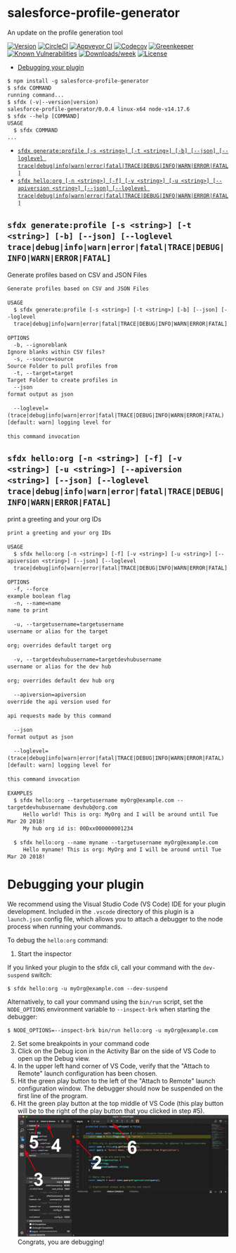 salesforce-profile-generator
============================

An update on the profile generation tool

[![Version](https://img.shields.io/npm/v/salesforce-profile-generator.svg)](https://npmjs.org/package/salesforce-profile-generator)
[![CircleCI](https://circleci.com/gh/todd-teese/salesforce-profile-generator/tree/master.svg?style=shield)](https://circleci.com/gh/todd-teese/salesforce-profile-generator/tree/master)
[![Appveyor CI](https://ci.appveyor.com/api/projects/status/github/todd-teese/salesforce-profile-generator?branch=master&svg=true)](https://ci.appveyor.com/project/heroku/salesforce-profile-generator/branch/master)
[![Codecov](https://codecov.io/gh/todd-teese/salesforce-profile-generator/branch/master/graph/badge.svg)](https://codecov.io/gh/todd-teese/salesforce-profile-generator)
[![Greenkeeper](https://badges.greenkeeper.io/todd-teese/salesforce-profile-generator.svg)](https://greenkeeper.io/)
[![Known Vulnerabilities](https://snyk.io/test/github/todd-teese/salesforce-profile-generator/badge.svg)](https://snyk.io/test/github/todd-teese/salesforce-profile-generator)
[![Downloads/week](https://img.shields.io/npm/dw/salesforce-profile-generator.svg)](https://npmjs.org/package/salesforce-profile-generator)
[![License](https://img.shields.io/npm/l/salesforce-profile-generator.svg)](https://github.com/todd-teese/salesforce-profile-generator/blob/master/package.json)

<!-- toc -->
* [Debugging your plugin](#debugging-your-plugin)
<!-- tocstop -->
<!-- install -->
<!-- usage -->
```sh-session
$ npm install -g salesforce-profile-generator
$ sfdx COMMAND
running command...
$ sfdx (-v|--version|version)
salesforce-profile-generator/0.0.4 linux-x64 node-v14.17.6
$ sfdx --help [COMMAND]
USAGE
  $ sfdx COMMAND
...
```
<!-- usagestop -->
<!-- commands -->
* [`sfdx generate:profile [-s <string>] [-t <string>] [-b] [--json] [--loglevel trace|debug|info|warn|error|fatal|TRACE|DEBUG|INFO|WARN|ERROR|FATAL]`](#sfdx-generateprofile--s-string--t-string--b---json---loglevel-tracedebuginfowarnerrorfataltracedebuginfowarnerrorfatal)
* [`sfdx hello:org [-n <string>] [-f] [-v <string>] [-u <string>] [--apiversion <string>] [--json] [--loglevel trace|debug|info|warn|error|fatal|TRACE|DEBUG|INFO|WARN|ERROR|FATAL]`](#sfdx-helloorg--n-string--f--v-string--u-string---apiversion-string---json---loglevel-tracedebuginfowarnerrorfataltracedebuginfowarnerrorfatal)

## `sfdx generate:profile [-s <string>] [-t <string>] [-b] [--json] [--loglevel trace|debug|info|warn|error|fatal|TRACE|DEBUG|INFO|WARN|ERROR|FATAL]`

Generate profiles based on CSV and JSON Files

```
Generate profiles based on CSV and JSON Files

USAGE
  $ sfdx generate:profile [-s <string>] [-t <string>] [-b] [--json] [--loglevel 
  trace|debug|info|warn|error|fatal|TRACE|DEBUG|INFO|WARN|ERROR|FATAL]

OPTIONS
  -b, --ignoreblank                                                                 Ignore blanks within CSV files?
  -s, --source=source                                                               Source Folder to pull profiles from
  -t, --target=target                                                               Target Folder to create profiles in
  --json                                                                            format output as json

  --loglevel=(trace|debug|info|warn|error|fatal|TRACE|DEBUG|INFO|WARN|ERROR|FATAL)  [default: warn] logging level for
                                                                                    this command invocation
```

## `sfdx hello:org [-n <string>] [-f] [-v <string>] [-u <string>] [--apiversion <string>] [--json] [--loglevel trace|debug|info|warn|error|fatal|TRACE|DEBUG|INFO|WARN|ERROR|FATAL]`

print a greeting and your org IDs

```
print a greeting and your org IDs

USAGE
  $ sfdx hello:org [-n <string>] [-f] [-v <string>] [-u <string>] [--apiversion <string>] [--json] [--loglevel 
  trace|debug|info|warn|error|fatal|TRACE|DEBUG|INFO|WARN|ERROR|FATAL]

OPTIONS
  -f, --force                                                                       example boolean flag
  -n, --name=name                                                                   name to print

  -u, --targetusername=targetusername                                               username or alias for the target
                                                                                    org; overrides default target org

  -v, --targetdevhubusername=targetdevhubusername                                   username or alias for the dev hub
                                                                                    org; overrides default dev hub org

  --apiversion=apiversion                                                           override the api version used for
                                                                                    api requests made by this command

  --json                                                                            format output as json

  --loglevel=(trace|debug|info|warn|error|fatal|TRACE|DEBUG|INFO|WARN|ERROR|FATAL)  [default: warn] logging level for
                                                                                    this command invocation

EXAMPLES
  $ sfdx hello:org --targetusername myOrg@example.com --targetdevhubusername devhub@org.com
     Hello world! This is org: MyOrg and I will be around until Tue Mar 20 2018!
     My hub org id is: 00Dxx000000001234
  
  $ sfdx hello:org --name myname --targetusername myOrg@example.com
     Hello myname! This is org: MyOrg and I will be around until Tue Mar 20 2018!
```
<!-- commandsstop -->
<!-- debugging-your-plugin -->
# Debugging your plugin
We recommend using the Visual Studio Code (VS Code) IDE for your plugin development. Included in the `.vscode` directory of this plugin is a `launch.json` config file, which allows you to attach a debugger to the node process when running your commands.

To debug the `hello:org` command: 
1. Start the inspector
  
If you linked your plugin to the sfdx cli, call your command with the `dev-suspend` switch: 
```sh-session
$ sfdx hello:org -u myOrg@example.com --dev-suspend
```
  
Alternatively, to call your command using the `bin/run` script, set the `NODE_OPTIONS` environment variable to `--inspect-brk` when starting the debugger:
```sh-session
$ NODE_OPTIONS=--inspect-brk bin/run hello:org -u myOrg@example.com
```

2. Set some breakpoints in your command code
3. Click on the Debug icon in the Activity Bar on the side of VS Code to open up the Debug view.
4. In the upper left hand corner of VS Code, verify that the "Attach to Remote" launch configuration has been chosen.
5. Hit the green play button to the left of the "Attach to Remote" launch configuration window. The debugger should now be suspended on the first line of the program. 
6. Hit the green play button at the top middle of VS Code (this play button will be to the right of the play button that you clicked in step #5).
<br><img src=".images/vscodeScreenshot.png" width="480" height="278"><br>
Congrats, you are debugging!

